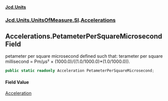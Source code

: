 #### [Jcd.Units](index.md 'index')

### [Jcd.Units.UnitsOfMeasure.SI](Jcd.Units.UnitsOfMeasure.SI.md 'Jcd.Units.UnitsOfMeasure.SI').[Accelerations](Accelerations.md 'Jcd.Units.UnitsOfMeasure.SI.Accelerations')

## Accelerations.PetameterPerSquareMicrosecond Field

petameter per square microsecond defined such that: terameter per square millisecond = Pm/μs² ×
(1000.0)/((1.0/1000.0)*(1.0/1000.0)).

```csharp
public static readonly Acceleration PetameterPerSquareMicrosecond;
```

#### Field Value

[Acceleration](Acceleration.md 'Jcd.Units.UnitTypes.Acceleration')